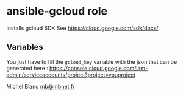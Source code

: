 # ansible-gcloud role

Installs gcloud SDK
See https://cloud.google.com/sdk/docs/

## Variables

You just have to fill the `gcloud_key` variable with the json that can be generated here : https://console.cloud.google.com/iam-admin/serviceaccounts/project?project=youproject

Michel Blanc <mb@mbnet.fr>